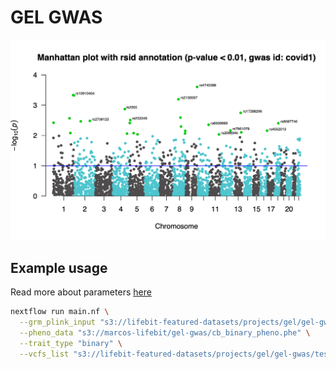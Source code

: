 # GEL GWAS

![](bin/covid_1_manhattan.png)

## Example usage
Read more about parameters [here](https://github.com/lifebit-ai/gel-gwas/docs/usage_and_parameters.md)

```bash
nextflow run main.nf \
  --grm_plink_input "s3://lifebit-featured-datasets/projects/gel/gel-gwas/testdata/sampleA.{bed,bim,fam}" \
  --pheno_data "s3://marcos-lifebit/gel-gwas/cb_binary_pheno.phe" \
  --trait_type "binary" \
  --vcfs_list "s3://lifebit-featured-datasets/projects/gel/gel-gwas/testdata/vcfs.csv" \
```
